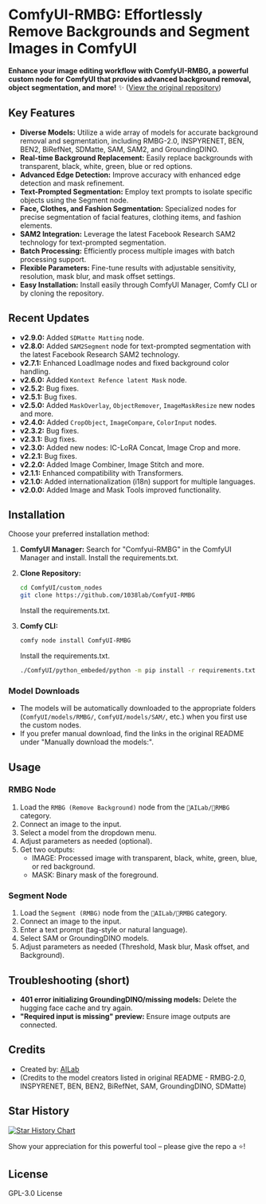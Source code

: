 # ComfyUI-RMBG: Effortlessly Remove Backgrounds and Segment Images in ComfyUI

**Enhance your image editing workflow with ComfyUI-RMBG, a powerful custom node for ComfyUI that provides advanced background removal, object segmentation, and more!** ✨ ([View the original repository](https://github.com/1038lab/ComfyUI-RMBG))

## Key Features

*   **Diverse Models:** Utilize a wide array of models for accurate background removal and segmentation, including RMBG-2.0, INSPYRENET, BEN, BEN2, BiRefNet, SDMatte, SAM, SAM2, and GroundingDINO.
*   **Real-time Background Replacement:** Easily replace backgrounds with transparent, black, white, green, blue or red options.
*   **Advanced Edge Detection:** Improve accuracy with enhanced edge detection and mask refinement.
*   **Text-Prompted Segmentation:** Employ text prompts to isolate specific objects using the Segment node.
*   **Face, Clothes, and Fashion Segmentation:** Specialized nodes for precise segmentation of facial features, clothing items, and fashion elements.
*   **SAM2 Integration:** Leverage the latest Facebook Research SAM2 technology for text-prompted segmentation.
*   **Batch Processing:** Efficiently process multiple images with batch processing support.
*   **Flexible Parameters:** Fine-tune results with adjustable sensitivity, resolution, mask blur, and mask offset settings.
*   **Easy Installation:** Install easily through ComfyUI Manager, Comfy CLI or by cloning the repository.

## Recent Updates

*   **v2.9.0:** Added `SDMatte Matting` node.
*   **v2.8.0:** Added `SAM2Segment` node for text-prompted segmentation with the latest Facebook Research SAM2 technology.
*   **v2.7.1:** Enhanced LoadImage nodes and fixed background color handling.
*   **v2.6.0:** Added `Kontext Refence latent Mask` node.
*   **v2.5.2:** Bug fixes.
*   **v2.5.1:** Bug fixes.
*   **v2.5.0:** Added `MaskOverlay`, `ObjectRemover`, `ImageMaskResize` new nodes and more.
*   **v2.4.0:** Added `CropObject`, `ImageCompare`, `ColorInput` nodes.
*   **v2.3.2:** Bug fixes.
*   **v2.3.1:** Bug fixes.
*   **v2.3.0:** Added new nodes: IC-LoRA Concat, Image Crop and more.
*   **v2.2.1:** Bug fixes.
*   **v2.2.0:** Added Image Combiner, Image Stitch and more.
*   **v2.1.1:** Enhanced compatibility with Transformers.
*   **v2.1.0:** Added internationalization (i18n) support for multiple languages.
*   **v2.0.0:** Added Image and Mask Tools improved functionality.

## Installation

Choose your preferred installation method:

1.  **ComfyUI Manager:** Search for "Comfyui-RMBG" in the ComfyUI Manager and install. Install the requirements.txt.
2.  **Clone Repository:**
    ```bash
    cd ComfyUI/custom_nodes
    git clone https://github.com/1038lab/ComfyUI-RMBG
    ```
    Install the requirements.txt.
3.  **Comfy CLI:**
    ```bash
    comfy node install ComfyUI-RMBG
    ```
    Install the requirements.txt.

    ```bash
    ./ComfyUI/python_embeded/python -m pip install -r requirements.txt
    ```

### Model Downloads

*   The models will be automatically downloaded to the appropriate folders (`ComfyUI/models/RMBG/`, `ComfyUI/models/SAM/`, etc.) when you first use the custom nodes.
*   If you prefer manual download, find the links in the original README under "Manually download the models:".

## Usage

### RMBG Node

1.  Load the `RMBG (Remove Background)` node from the `🧪AILab/🧽RMBG` category.
2.  Connect an image to the input.
3.  Select a model from the dropdown menu.
4.  Adjust parameters as needed (optional).
5.  Get two outputs:
    *   IMAGE: Processed image with transparent, black, white, green, blue, or red background.
    *   MASK: Binary mask of the foreground.

### Segment Node

1.  Load the `Segment (RMBG)` node from the `🧪AILab/🧽RMBG` category.
2.  Connect an image to the input.
3.  Enter a text prompt (tag-style or natural language).
4.  Select SAM or GroundingDINO models.
5.  Adjust parameters as needed (Threshold, Mask blur, Mask offset, and Background).

## Troubleshooting (short)

*   **401 error initializing GroundingDINO/missing models:** Delete the hugging face cache and try again.
*   **"Required input is missing" preview:** Ensure image outputs are connected.

## Credits

*   Created by: [AILab](https://github.com/1038lab)
*   (Credits to the model creators listed in original README - RMBG-2.0, INSPYRENET, BEN, BEN2, BiRefNet, SAM, GroundingDINO, SDMatte)

## Star History

<a href="https://www.star-history.com/#1038lab/comfyui-rmbg&Date">
 <picture>
   <source media="(prefers-color-scheme: dark)" srcset="https://api.star-history.com/svg?repos=1038lab/comfyui-rmbg&type=Date&theme=dark" />
   <source media="(prefers-color-scheme: light)" srcset="https://api.star-history.com/svg?repos=1038lab/comfyui-rmbg&type=Date" />
   <img alt="Star History Chart" src="https://api.star-history.com/svg?repos=1038lab/comfyui-rmbg&type=Date" />
 </picture>
</a>

Show your appreciation for this powerful tool – please give the repo a ⭐!

## License

GPL-3.0 License